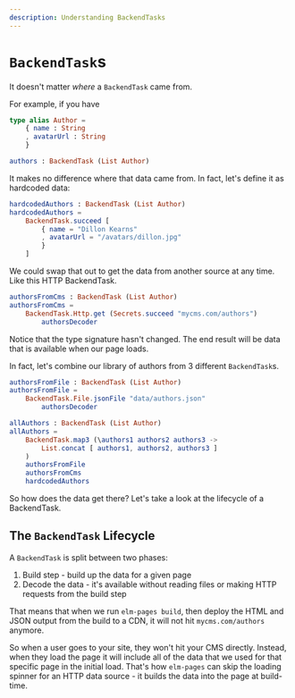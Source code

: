 ```yaml
---
description: Understanding BackendTasks
---
```


# `BackendTask`s

It doesn't matter _where_ a `BackendTask` came from.

For example, if you have

```elm
type alias Author =
    { name : String
    , avatarUrl : String
    }

authors : BackendTask (List Author)
```

It makes no difference where that data came from. In fact, let's define it as hardcoded data:

```elm
hardcodedAuthors : BackendTask (List Author)
hardcodedAuthors =
    BackendTask.succeed [
        { name = "Dillon Kearns"
        , avatarUrl = "/avatars/dillon.jpg"
        }
    ]
```

We could swap that out to get the data from another source at any time. Like this HTTP BackendTask.

```elm
authorsFromCms : BackendTask (List Author)
authorsFromCms =
    BackendTask.Http.get (Secrets.succeed "mycms.com/authors")
        authorsDecoder
```

Notice that the type signature hasn't changed. The end result will be data that is available when our page loads.

In fact, let's combine our library of authors from 3 different `BackendTask`s.

```elm
authorsFromFile : BackendTask (List Author)
authorsFromFile =
    BackendTask.File.jsonFile "data/authors.json"
        authorsDecoder

allAuthors : BackendTask (List Author)
allAuthors =
    BackendTask.map3 (\authors1 authors2 authors3 ->
        List.concat [ authors1, authors2, authors3 ]
    )
    authorsFromFile
    authorsFromCms
    hardcodedAuthors
```

So how does the data get there? Let's take a look at the lifecycle of a BackendTask.

## The `BackendTask` Lifecycle

A `BackendTask` is split between two phases:

1. Build step - build up the data for a given page
2. Decode the data - it's available without reading files or making HTTP requests from the build step

That means that when we run `elm-pages build`, then deploy the HTML and JSON output from the build to a CDN, it will not hit `mycms.com/authors` anymore.

So when a user goes to your site, they won't hit your CMS directly. Instead, when they load the page it will include all of the data that we used for that specific page
in the initial load. That's how `elm-pages` can skip the loading spinner for an HTTP data source - it builds the data into the page at build-time.
